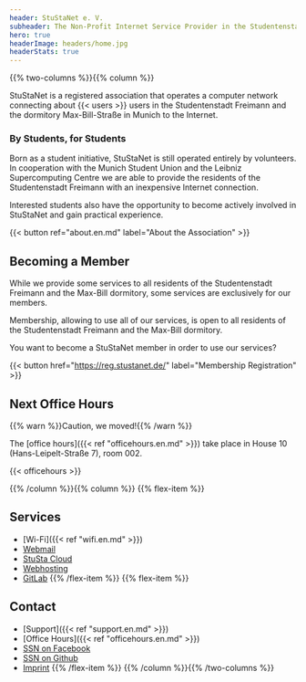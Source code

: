 ```yaml
---
header: StuStaNet e. V.
subheader: The Non-Profit Internet Service Provider in the Studentenstadt Freimann
hero: true
headerImage: headers/home.jpg
headerStats: true
---
```


{{% two-columns %}}{{% column %}}

StuStaNet is a registered association that operates a computer network connecting about {{< users >}} users in the Studentenstadt Freimann and the dormitory Max-Bill-Straße in Munich to the Internet.


### By Students, for Students

Born as a student initiative, StuStaNet is still operated entirely by volunteers. In cooperation with the Munich Student Union and the Leibniz Supercomputing Centre we are able to provide the residents of the Studentenstadt Freimann with an inexpensive Internet connection.

Interested students also have the opportunity to become actively involved in StuStaNet and gain practical experience.

{{< button ref="about.en.md" label="About the Association" >}}


## Becoming a Member

While we provide some services to all residents of the Studentenstadt Freimann and the Max-Bill dormitory, some services are exclusively for our members.

Membership, allowing to use all of our services, is open to all residents of the Studentenstadt Freimann and the Max-Bill dormitory.


You want to become a StuStaNet member in order to use our services?

{{< button href="https://reg.stustanet.de/" label="Membership Registration" >}}

## Next Office Hours
{{% warn %}}Caution, we moved!{{% /warn %}}

The [office hours]({{< ref "officehours.en.md" >}}) take place in House 10 (Hans-Leipelt-Straße 7), room 002.

{{< officehours >}}


{{% /column %}}{{% column %}}
{{% flex-item %}}
<!-- Both should have the same number of items such that both columns (next to each other on small displays) have the same length -->
## Services
* <i class="fa fa-wifi" aria-hidden="true"></i> [Wi-Fi]({{< ref "wifi.en.md" >}})
* <i class="fa fa-envelope" aria-hidden="true"></i> [Webmail](https://webmail.stusta.de/)
* <i class="fa fa-cloud" aria-hidden="true"></i> [StuSta Cloud](https://cloud.stusta.de/)
* <i class="fa fa-hdd-o" aria-hidden="true"></i> [Webhosting](https://home.stusta.de/)
* <i class="fa fa-gitlab" aria-hidden="true"></i> [GitLab](https://gitlab.stusta.de/)
{{% /flex-item %}}
{{% flex-item %}}
## Contact
* <i class="fa fa-medkit" aria-hidden="true"></i> [Support]({{< ref "support.en.md" >}})
* <i class="fa fa-users" aria-hidden="true"></i> [Office Hours]({{< ref "officehours.en.md" >}})
* <i class="fa fa-facebook-official" aria-hidden="true"></i> [SSN on Facebook](https://www.facebook.com/stustanet/)
* <i class="fa fa-github" aria-hidden="true"></i> [SSN on Github](https://github.com/stustanet/)
* <i class="fa fa-comments" aria-hidden="true"></i> [Imprint](/impressum)
{{% /flex-item %}}
{{% /column %}}{{% /two-columns %}}
